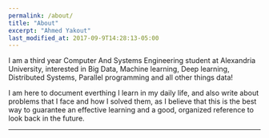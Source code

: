 ```yaml
---
permalink: /about/
title: "About"
excerpt: "Ahmed Yakout"
last_modified_at: 2017-09-9T14:28:13-05:00
---
```


I am a third year Computer And Systems Engineering student at Alexandria University, interested in Big Data, Machine learning, Deep learning, Distributed Systems, Parallel programming and all other things data!

I am here to document everthing I learn in my daily life, and also write about problems that I face and how I solved them, as I believe that this is the best way to guarantee an effective learning and a good, organized reference to look back in the future.

---
